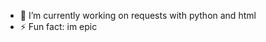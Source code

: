 - 🔭 I’m currently working on requests with python and html
- ⚡ Fun fact: im epic
<imc src="https://github-readme-stats.vercel.app/api?username=SoloDevOG&&show_icons=true&title_color=ffffff&icon_color=bb2acf&text_color=daf7dc&bg_color=151515">
